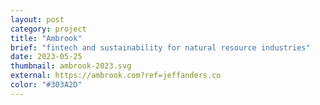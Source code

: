 ```yaml
---
layout: post
category: project
title: "Ambrook"
brief: "fintech and sustainability for natural resource industries"
date: 2023-05-25
thumbnail: ambrook-2023.svg
external: https://ambrook.com?ref=jeffanders.co
color: "#303A2D"
---
```

